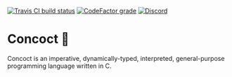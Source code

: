 [![Travis CI build status](https://img.shields.io/travis/com/ConcoctLang/concoct?label=Travis%20CI%20build%20status)](https://travis-ci.com/ConcoctLang/concoct)
[![CodeFactor grade](https://img.shields.io/codefactor/grade/github/ConcoctLang/concoct?label=CodeFactor%20quality)](https://www.codefactor.io/repository/github/ConcoctLang/concoct)
[![Discord](https://img.shields.io/discord/540333638479380487?label=Discord)](https://discord.concoct.dev/)

Concoct 🧪
=======
Concoct is an imperative, dynamically-typed, interpreted, general-purpose programming language written in C.
